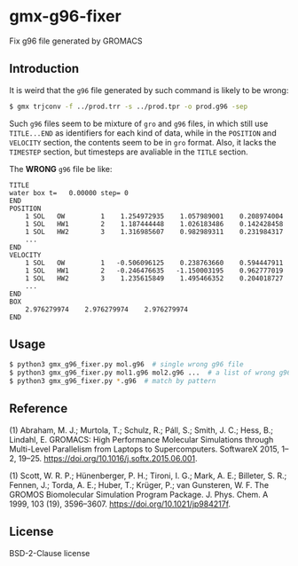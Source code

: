 # gmx-g96-fixer

Fix g96 file generated by GROMACS

## Introduction

It is weird that the `g96` file generated by such command is likely to be wrong:

```bash
$ gmx trjconv -f ../prod.trr -s ../prod.tpr -o prod.g96 -sep
```

Such `g96` files seem to be mixture of `gro` and `g96` files, in which still use `TITLE...END` as identifiers for each kind of data, while in the `POSITION` and `VELOCITY` section, the contents seem to be in `gro` format. Also, it lacks the `TIMESTEP` section, but timesteps are avaliable in the `TITLE` section.

The **WRONG** `g96` file be like:

```
TITLE
water box t=   0.00000 step= 0
END
POSITION
    1 SOL   OW         1    1.254972935    1.057989001    0.208974004
    1 SOL   HW1        2    1.187444448    1.026183486    0.142428458
    1 SOL   HW2        3    1.316985607    0.982989311    0.231984317
    ...
END
VELOCITY
    1 SOL   OW         1   -0.506096125    0.238763660    0.594447911
    1 SOL   HW1        2   -0.246476635   -1.150003195    0.962777019
    1 SOL   HW2        3    1.235615849    1.495466352    0.204018727
    ...
END
BOX
    2.976279974    2.976279974    2.976279974
END
```

## Usage

```bash
$ python3 gmx_g96_fixer.py mol.g96  # single wrong g96 file
$ python3 gmx_g96_fixer.py mol1.g96 mol2.g96 ...  # a list of wrong g96 files
$ python3 gmx_g96_fixer.py *.g96  # match by pattern
```

## Reference

(1) Abraham, M. J.; Murtola, T.; Schulz, R.; Páll, S.; Smith, J. C.; Hess, B.; Lindahl, E. GROMACS: High Performance Molecular Simulations through Multi-Level Parallelism from Laptops to Supercomputers. SoftwareX 2015, 1–2, 19–25. https://doi.org/10.1016/j.softx.2015.06.001.

(1) Scott, W. R. P.; Hünenberger, P. H.; Tironi, I. G.; Mark, A. E.; Billeter, S. R.; Fennen, J.; Torda, A. E.; Huber, T.; Krüger, P.; van Gunsteren, W. F. The GROMOS Biomolecular Simulation Program Package. J. Phys. Chem. A 1999, 103 (19), 3596–3607. https://doi.org/10.1021/jp984217f.

## License

BSD-2-Clause license
